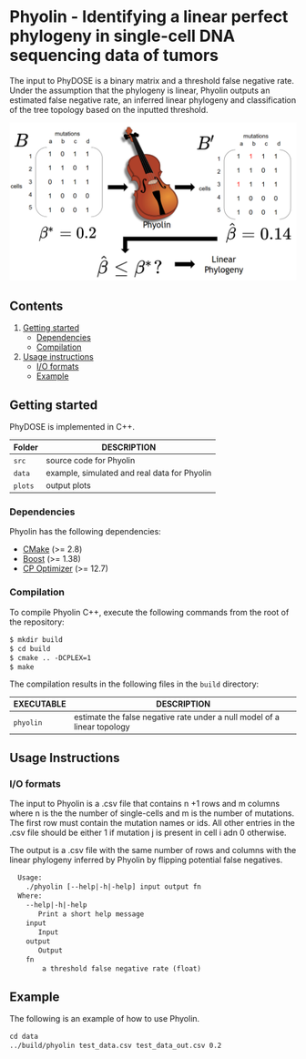 # Phyolin - Identifying a linear perfect phylogeny in single-cell DNA sequencing data of tumors

The input to PhyDOSE is a binary matrix and a threshold false negative rate.  Under the assumption that the phylogeny is linear, Phyolin outputs an estimated false negative rate, an inferred linear phylogeny and classification of the tree topology based on the inputted threshold. 

![Overview of Phyolin](Figure1.png)

## Contents

  1. [Getting started](#start)
     * [Dependencies](#dep)
     * [Compilation](#comp)
  2. [Usage instructions](#usage)
     * [I/O formats](#io)
     * [Example](#example)

     

<a name="start"></a>
## Getting started

PhyDOSE is implemented in C++. 

| Folder    | DESCRIPTION                                                  |
| --------- | ------------------------------------------------------------ |
| `src`     | source code for Phyolin                                     |
| `data`    | example, simulated and real data for Phyolin                             
| `plots`   | output plots 


<a name="dep"></a>

### Dependencies   

Phyolin has the following dependencies:


* [CMake](http://www.cmake.org/) (>= 2.8)
* [Boost](http://www.boost.org) (>= 1.38)
* [CP Optimizer](https://www.ibm.com/analytics/cplex-cp-optimizer) (>= 12.7)

<a name="comp"></a>
### Compilation

To compile Phyolin C++, execute the following commands from the root of the repository:

    $ mkdir build
    $ cd build
    $ cmake .. -DCPLEX=1
    $ make 


The compilation results in the following files in the `build` directory:

EXECUTABLE | DESCRIPTION
-----------|-------------
`phyolin`  | estimate the false negative rate under a null model of a linear topology

<a name="usage"></a>
## Usage Instructions

<a name="io"></a>
### I/O formats
The input to Phyolin is a .csv file that contains n +1 rows and m columns where n is the the number of single-cells and m is the number of mutations. The first row must contain the mutation names or ids. All other entries in the .csv file should be either 1 if mutation j is present in cell i adn 0 otherwise. 

The output is a .csv file with the same number of rows and columns with the linear phylogeny inferred by Phyolin by flipping potential false negatives.




```
  Usage: 
    ./phyolin [--help|-h|-help] input output fn
  Where:
    --help|-h|-help
       Print a short help message
    input
       Input
    output
       Output
    fn
        a threshold false negative rate (float)
```
<a name="example"></a>
## Example
The following is an example of how to use Phyolin.

```
cd data
../build/phyolin test_data.csv test_data_out.csv 0.2

```
